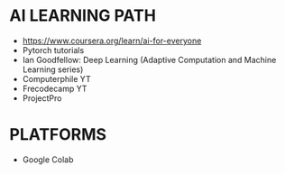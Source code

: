 # AI LEARNING PATH
- https://www.coursera.org/learn/ai-for-everyone
- Pytorch tutorials
- Ian Goodfellow: Deep Learning (Adaptive Computation and Machine Learning series)
- Computerphile YT
- Frecodecamp YT
- ProjectPro




# PLATFORMS
- Google Colab

